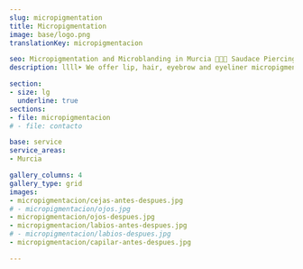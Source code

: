 ```yaml
---
slug: micropigmentation
title: Micropigmentation
image: base/logo.png
translationKey: micropigmentacion

seo: Micropigmentation and Microblanding in Murcia 🧷👂🏻 Saudace Piercing
description: llll➤ We offer lip, hair, eyebrow and eyeliner micropigmentation ✅ to enhance your natural beauty in a lasting and personalized way.

section:
- size: lg
  underline: true
sections:
- file: micropigmentacion
# - file: contacto

base: service
service_areas:
- Murcia

gallery_columns: 4
gallery_type: grid
images:
- micropigmentacion/cejas-antes-despues.jpg
# - micropigmentacion/ojos.jpg
- micropigmentacion/ojos-despues.jpg
- micropigmentacion/labios-antes-despues.jpg
# - micropigmentacion/labios-despues.jpg
- micropigmentacion/capilar-antes-despues.jpg

---
```

